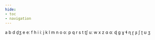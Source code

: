 ```yaml
---
hide:
- toc
- navigation
---
```

a
b
d
d̠ʒ
e
eː
f
h
i
iː
j
k
l
m
n
o
oː
p
q
r
s
t
t̠ʃ
uː
w
x
z
ɑ
ɑː
ɖ
ɡ
ɣ
ɬ
ɳ
ɽ
ʂ
ʃ
ʈ
ʊ
ʒ
